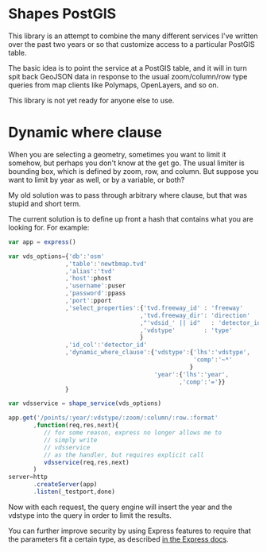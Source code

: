 # Shapes PostGIS

This library is an attempt to combine the many different services I've
written over the past two years or so that customize access to a
particular PostGIS table.

The basic idea is to point the service at a PostGIS table, and it will
in turn spit back GeoJSON data in response to the usual
zoom/column/row type queries from map clients like Polymaps,
OpenLayers, and so on.

This library is not yet ready for anyone else to use.

# Dynamic where clause

When you are selecting a geometry, sometimes you want to limit it
somehow, but perhaps you don't know at the get go.  The usual limiter
is bounding box, which is defined by zoom, row, and column.  But
suppose you want to limit by year as well, or by a variable, or both?

My old solution was to pass through arbitrary where clause, but that
was stupid and short term.

The current solution is to define up front a hash that contains what
you are looking for.  For example:

```javascript
var app = express()

var vds_options={'db':'osm'
                ,'table':'newtbmap.tvd'
                ,'alias':'tvd'
                ,'host':phost
                ,'username':puser
                ,'password':ppass
                ,'port':pport
                ,'select_properties':{'tvd.freeway_id' : 'freeway'
                                     ,'tvd.freeway_dir': 'direction'
                                     ,"'vdsid_' || id"   : 'detector_id'
                                     ,'vdstype'        : 'type'
                                     }
                ,'id_col':'detector_id'
                ,'dynamic_where_clause':{'vdstype':{'lhs':'vdstype',
                                                    'comp':'~*'
                                                   }
                                         'year':{'lhs':'year',
                                                ,'comp':'='}}
                }

var vdsservice = shape_service(vds_options)

app.get('/points/:year/:vdstype/:zoom/:column/:row.:format'
       ,function(req,res,next){
          // for some reason, express no longer allows me to 
          // simply write 
          // vdsservice
          // as the handler, but requires explicit call
          vdsservice(req,res,next)
       )
server=http
       .createServer(app)
       .listen(_testport,done)

```

Now with each request, the query engine will insert the year and the
vdstype into the query in order to limit the results.

You can further improve security by using Express features to require
that the parameters fit a certain type, as described [in the Express docs](http://expressjs.com/api.html#app.param).
